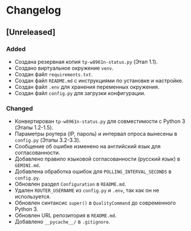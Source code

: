 # Changelog

## [Unreleased]

### Added
- Создана резервная копия `tp-w8961n-status.py` (Этап 1.1).
- Создано виртуальное окружение `venv`.
- Создан файл `requirements.txt`.
- Создан файл `README.md` с инструкциями по установке и настройке.
- Создан файл `.env` для хранения переменных окружения.
- Создан файл `config.py` для загрузки конфигурации.

### Changed
- Конвертирован `tp-w8961n-status.py` для совместимости с Python 3 (Этапы 1.2-1.5).
- Параметры роутера (IP, пароль) и интервал опроса вынесены в `config.py` (Этапы 3.2-3.3).
- Сообщение об ошибке изменено на английский язык для согласованности.
- Добавлено правило языковой согласованности (русский язык) в `GEMINI.md`.
- Добавлена обработка ошибок для `POLLING_INTERVAL_SECONDS` в `config.py`.
- Обновлен раздел `Configuration` в `README.md`.
- Удален `ROUTER_USERNAME` из `config.py` и `.env`, так как он не используется.
- Обновлен синтаксис `super()` в `QualityCommand` до современного Python 3.
- Обновлен URL репозитория в `README.md`.
- Добавлено `__pycache__/` в `.gitignore`.
